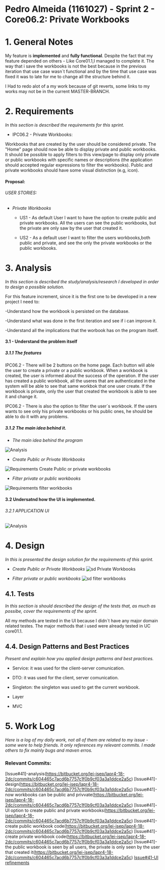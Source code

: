**Pedro Almeida** (1161027) - Sprint 2 - Core06.2:  Private Workbooks
===============================
# 1. General Notes

My feature is **implemented** and **fully functional**.
Despite the fact that my feature depended on others - Like Core01.1,I managed to complete it.
The way that i save the workbooks is not the best because in the previous iteration that use case wasn´t functional and by the time that use case was fixed it was to late for me to change all the structure behind it.

I Had to redo alot of a my work because of git reverts, some links to my works may not be in the current MASTER-BRANCH.


# 2. Requirements

*In this section is described the requirements for this sprint.*

  * IPC06.2 - Private Workbooks:

  Workbooks that are created by the user should be considered private. The "Home" page should now be able to display private and public workbooks. It should be possible to apply filters to this view/page to display only private or public workbooks with specific names or descriptions (the application should accepted regular expressions to filter the workbooks). Public and private workbooks should have some visual distinction (e.g, icon).


#### Proposal:

###### USER STORIES:

- *Private Workbooks*

  - US1 - As default User I want to have the option to create public and private workbooks. All the users can see the public workbooks, but the private are only saw by the user that created it.

  - US2 - As a default user I want to filter the users workbooks,both public and private, and see the only the private workbooks or the public workbooks.


# 3. Analysis

*In this section is described the study/analysis/research I developed in order to design a possible solution.*

For this feature increment, since it is the first one to be developed in a new project I need to:  

-Understand how the workbook is persisted on the database.

-Understand what was done in the first iteration and see if i can improve it.

-Understand all the implications that the worbook has on the program itself.

#### 3.1 - Understand the problem itself

##### 3.1.1 The features

  IPC06.2 - There will be 2 buttons on the home page. Each button will able the user to create a private or a public workbook. When a workbook is created, the user is informed about the success of the operation. If the user has created a public workbook, all the useres that are authenticated in the system will be able to see that same workbok that one user create. If the workbook is private, only the user that created the workbook is able to see it and change it.

  IPC06.2 - There is also the option to filter the user´s workbook. If the users wants to see only his private workbooks or his public ones, he should be able to do it with any problems.

##### 3.1.2 The main idea behind it.

- *The main idea behind the program*

![Analysis](domain_model_image1.png)

- *Create Public or Private Workbooks*

![Requirements Create Public or private workbooks](requirements.png)

- *Filter private or public workbooks*

![Requirements filter workbooks](requirements.png)

#### 3.2 Undersatnd how the UI is implemented.

###### 3.2.1 APPLICATION UI

![Analysis](Package_workbooks.png)

# 4. Design

*In this is presented the design solution for the requirements of this sprint.*

- *Create Public or Private Workbooks*
![sd Private Workbooks](privateWb.png)

- *Filter private or public workbooks*
![sd filter workbooks](listfilteredworkbooks.png)


## 4.1. Tests

*In this section is should described the design of the tests that, as much as possibe, cover the requirements of the sprint.*
 
All my methods are tested in the UI because I didn´t have any major domain related testes.
The major methods that i used were already tested in UC core01.1.

## 4.4. Design Patterns and Best Practices

*Present and explain how you applied design patterns and best practices.*

- Service: it was used for the client-server comunication.

- DTO: it was used for the client, server comunication.

- Singleton: the singleton was used to get the current workbook.

- Layer

- MVC


# 5. Work Log

*Here is a log of my daily work, not all of them are related to my issue - some were to help friends. It only references my relevant commits. I made others to fix mainly bugs and maven erros.*

### **Relevant** Commits:




[Issue#41]-analysis(https://bitbucket.org/lei-isep/lapr4-18-2dc/commits/c604465c7acd6b7757c1f0b9cf03a3a1ddce2a5c)
[Issue#41]-design(https://bitbucket.org/lei-isep/lapr4-18-2dc/commits/c604465c7acd6b7757c1f0b9cf03a3a1ddce2a5c)
[Issue#41]-now workbooks can be public and privvate(https://bitbucket.org/lei-isep/lapr4-18-2dc/commits/c604465c7acd6b7757c1f0b9cf03a3a1ddce2a5c)
[Issue#41]-UI option to create public and private workbooks(https://bitbucket.org/lei-isep/lapr4-18-2dc/commits/c604465c7acd6b7757c1f0b9cf03a3a1ddce2a5c)
[Issue#41]-create public workbook code(https://bitbucket.org/lei-isep/lapr4-18-2dc/commits/c604465c7acd6b7757c1f0b9cf03a3a1ddce2a5c)
[Issue#41]-create private workbook code(https://bitbucket.org/lei-isep/lapr4-18-2dc/commits/c604465c7acd6b7757c1f0b9cf03a3a1ddce2a5c)
[Issue#41]-the public workbook is seen by all users, the private is only seen by the user that created it(https://bitbucket.org/lei-isep/lapr4-18-2dc/commits/c604465c7acd6b7757c1f0b9cf03a3a1ddce2a5c)
[Issue#41-UI refinements](https://bitbucket.org/lei-isep/lapr4-18-2dc/commits/c604465c7acd6b7757c1f0b9cf03a3a1ddce2a5c)